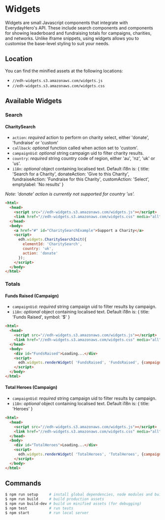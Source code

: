 # Widgets

Widgets are small Javascript components that integrate with EverydayHero's API. These include search components and components for showing leaderboard and fundraising totals for campaigns, charities, and networks. Unlike iframe snippets, using widgets allows you to customise the base-level styling to suit your needs.

## Location

You can find the minified assets at the following locations:

- `//edh-widgets.s3.amazonaws.com/widgets.js`
- `//edh-widgets.s3.amazonaws.com/widgets.css`

## Available Widgets

### Search

#### CharitySearch

- `action`:      *required* action to perform on charity select, either 'donate', 'fundraise' or 'custom'
- `callback`:    *optional* function called when action set to 'custom'.
- `campaignUid`: *optional* string campaign uid to filter charity results.
- `country`:     *required* string country code of region, either 'au', 'nz', 'uk' or 'us'.
- `i18n`:        *optional* object containing localised text. Default i18n is:
    {
      title: 'Search for a Charity',
      donateAction: 'Give to this Charity',
      fundraiseAction: 'Fundraise for this Charity',
      customAction: 'Select',
      emptylabel: 'No results'
    }

*Note: 'donate' action is currently not supported for country 'us'.*

```html
<html>
  <head>
    <script src="//edh-widgets.s3.amazonaws.com/widgets.js"></script>
    <link href="//edh-widgets.s3.amazonaws.com/widgets.css" media="all" rel="Stylesheet" type="text/css" />
  </head>
  <body>
    <a href="#" id="CharitySearchExample">Support a Charity</a>
    <script>
      edh.widgets.CharitySearchInit({
        elementId: 'CharitySearch',
        country: 'uk',
        action: 'donate'
      });
    </script>
  </body>
</html>
```

### Totals

#### Funds Raised (Campaign)

- `campaignUid`: *required* string campaign uid to filter results by campaign.
- `i18n`:        *optional* object containing localised text. Default i18n is:
    {
      title: 'Funds Raised',
      symbol: '$'
    }

```html
<html>
  <head>
    <script src="//edh-widgets.s3.amazonaws.com/widgets.js"></script>
    <link href="//edh-widgets.s3.amazonaws.com/widgets.css" media="all" rel="Stylesheet" type="text/css" />
  </head>
  <body>
    <div id="FundsRaised">Loading...</div>
    <script>
      edh.widgets.renderWidget( 'FundsRaised', 'FundsRaised', {campaignUid: 'au-0'});
    </script>
  </body>
</html>
```

#### Total Heroes (Campaign)

- `campaignUid`: *required* string campaign uid to filter results by campaign.
- `i18n`:        *optional* object containing localised text. Default i18n is:
    {
      title: 'Heroes'
    }

```html
<html>
  <head>
    <script src="//edh-widgets.s3.amazonaws.com/widgets.js"></script>
    <link href="//edh-widgets.s3.amazonaws.com/widgets.css" media="all" rel="Stylesheet" type="text/css" />
  </head>
  <body>
    <div id="TotalHeroes">Loading...</div>
    <script>
      edh.widgets.renderWidget( 'TotalHeroes', 'TotalHeroes', {campaignUid: 'au-0'});
    </script>
  </body>
</html>
```

## Commands

```sh
$ npm run setup     # install global dependencies, node modules and build production assets
$ npm run build     # build production assets
$ npm run build-dev # build un minified assets (for debugging)
$ npm test          # run tests
$ npm start         # run local server
```
